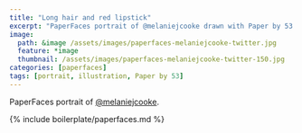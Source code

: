 ```yaml
---
title: "Long hair and red lipstick"
excerpt: "PaperFaces portrait of @melaniejcooke drawn with Paper by 53 on an iPad."
image: 
  path: &image /assets/images/paperfaces-melaniejcooke-twitter.jpg 
  feature: *image
  thumbnail: /assets/images/paperfaces-melaniejcooke-twitter-150.jpg
categories: [paperfaces]
tags: [portrait, illustration, Paper by 53]
---
```


PaperFaces portrait of [@melaniejcooke](https://twitter.com/melaniejcooke).

{% include boilerplate/paperfaces.md %}
